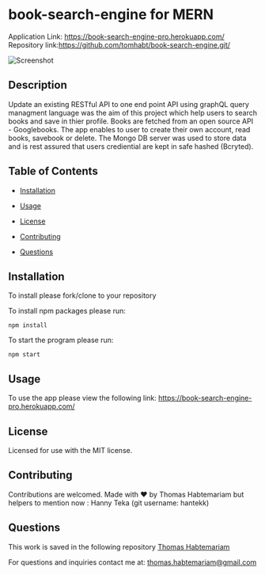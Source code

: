 # book-search-engine for MERN

Application Link: https://book-search-engine-pro.herokuapp.com/
Repository link:https://github.com/tomhabt/book-search-engine.git/

![Screenshot](https://drive.google.com/file/d/1YR7POEF6TbL2Isj1hEh0jIxwW9og6tkx/view?usp=sharing)

## Description

Update an existing RESTful API to one end point API using graphQL query managment language was the aim of this project which help users to search books and save in thier profile. Books are fetched from an open source API - Googlebooks. The app enables to user to create their own account, read books, savebook or delete. The Mongo DB server was used to store data and is rest assured that users crediential are kept in safe hashed (Bcryted).

## Table of Contents

* [Installation](#installation)

* [Usage](#usage)

* [License](#license)

* [Contributing](#contributing)

* [Questions](#questions)

## Installation

To install please fork/clone to your repository

To install npm packages please run:

```
npm install
```

To start the program please run:

```
npm start
```

## Usage

To use the app please view the following link: https://book-search-engine-pro.herokuapp.com/
## License
    
Licensed for use with the MIT license.

## Contributing

Contributions are welcomed.
Made with ❤️ by Thomas Habtemariam but helpers to mention now : Hanny Teka (git username: hantekk)

## Questions

This work is saved in the following repository
[Thomas Habtemariam](https://github.com/tomhabt/book-search-engine.git)

For questions and inquiries contact me at:
thomas.habtemariam@gmail.com
